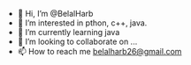 - 👋 Hi, I’m @BelalHarb
- 👀 I’m interested in pthon, c++, java.
- 🌱 I’m currently learning java
- 💞️ I’m looking to collaborate on ...
- 📫 How to reach me belalharb26@gmail.com

<!---
BelalHarb/BelalHarb is a ✨ special ✨ repository because its `README.md` (this file) appears on your GitHub profile.
You can click the Preview link to take a look at your changes.
--->
